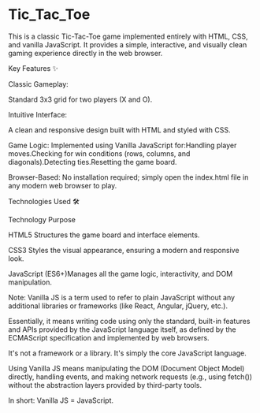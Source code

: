 # Tic_Tac_Toe

This is a classic Tic-Tac-Toe game implemented entirely with HTML, CSS, and vanilla JavaScript. It provides a simple, interactive, and visually clean gaming experience directly in the web browser.

Key Features ✨

Classic Gameplay:

Standard 3x3 grid for two players (X and O).

Intuitive Interface:

A clean and responsive design built with HTML and styled with CSS.

Game Logic: Implemented using Vanilla JavaScript for:Handling player moves.Checking for win conditions (rows, columns, and diagonals).Detecting ties.Resetting the game board.

Browser-Based: No installation required; simply open the index.html file in any modern web browser to play.

Technologies Used 🛠️

Technology Purpose

HTML5 Structures the game board and interface elements.

CSS3 Styles the visual appearance, ensuring a modern and responsive look.

JavaScript (ES6+)Manages all the game logic, interactivity, and DOM manipulation.

Note: Vanilla JS is a term used to refer to plain JavaScript without any additional libraries or frameworks (like React, Angular, jQuery, etc.).

Essentially, it means writing code using only the standard, built-in features and APIs provided by the JavaScript language itself, as defined by the ECMAScript specification and implemented by web browsers.

It's not a framework or a library. It's simply the core JavaScript language.

Using Vanilla JS means manipulating the DOM (Document Object Model) directly, handling events, and making network requests (e.g., using fetch()) without the abstraction layers provided by third-party tools.

In short: Vanilla JS = JavaScript.
